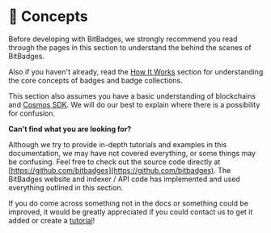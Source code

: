 # 🧠 Concepts

Before developing with BitBadges, we strongly recommend you read through the pages in this section to understand the behind the scenes of BitBadges.

Also if you haven't already, read the [How It Works](../../overview/how-it-works/) section for understanding the core concepts of badges and badge collections.&#x20;

This section also assumes you have a basic understanding of blockchains and [Cosmos SDK](https://docs.cosmos.network/main). We will do our best to explain where there is a possibility for confusion.



**Can't find what you are looking for?**

Although we try to provide in-depth tutorials and examples in this documentation, we may have not covered everything, or some things may be confusing. Feel free to check out the source code directly at [https://github.com/bitbadges](https://github.com/bitbadges). The BitBadges website and indexer / API code has implemented and used everything outlined in this section.&#x20;

If you do come across something not in the docs or something could be improved, it would be greatly appreciated if you could contact us to get it added or create a [tutorial](../tutorials.md)!
